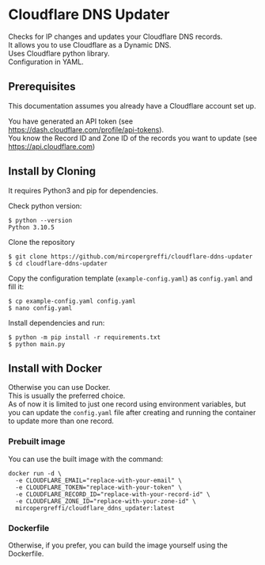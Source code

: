 # Cloudflare DNS Updater

Checks for IP changes and updates your Cloudflare DNS records.  
It allows you to use Cloudflare as a Dynamic DNS.  
Uses Cloudflare python library.  
Configuration in YAML.

## Prerequisites
This documentation assumes you already have a Cloudflare account set up.

You have generated an API token (see https://dash.cloudflare.com/profile/api-tokens).  
You know the Record ID and Zone ID of the records you want to update (see https://api.cloudflare.com) 

## Install by Cloning

It requires Python3 and pip for dependencies.

Check python version:
```
$ python --version
Python 3.10.5
```

Clone the repository
```
$ git clone https://github.com/mircopergreffi/cloudflare-ddns-updater
$ cd cloudflare-ddns-updater
```
Copy the configuration template (`example-config.yaml`) as `config.yaml` and fill it:
```
$ cp example-config.yaml config.yaml
$ nano config.yaml
```

Install dependencies and run:
```
$ python -m pip install -r requirements.txt
$ python main.py
```

## Install with Docker
Otherwise you can use Docker.  
This is usually the preferred choice.  
As of now it is limited to just one record using environment variables, but you can update the `config.yaml` file after creating and running the container to update more than one record.

### Prebuilt image
You can use the built image with the command:  
```
docker run -d \
  -e CLOUDFLARE_EMAIL="replace-with-your-email" \
  -e CLOUDFLARE_TOKEN="replace-with-your-token" \
  -e CLOUDFLARE_RECORD_ID="replace-with-your-record-id" \
  -e CLOUDFLARE_ZONE_ID="replace-with-your-zone-id" \
  mircopergreffi/cloudflare_ddns_updater:latest
```

### Dockerfile
Otherwise, if you prefer, you can build the image yourself using the Dockerfile.